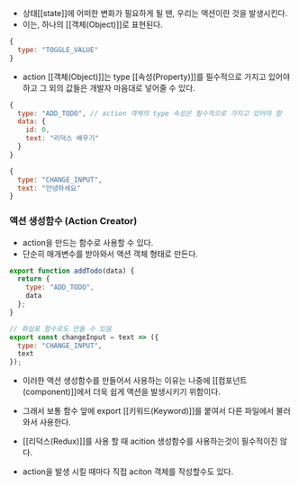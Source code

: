 - 상태[[state]]에 어떠한 변화가 필요하게 될 땐, 우리는 액션이란 것을 발생시킨다.
- 이는, 하나의 [[객체(Object)]]로 표현된다.

```jsx
{
  type: "TOGGLE_VALUE"
}
```

- action [[객체(Object)]]는 type [[속성(Property)]]를 필수적으로 가지고 있어야하고 그 외의 값들은 개발자 마음대로 넣어줄 수 있다.

```jsx
{
  type: "ADD_TODO", // action 객체의 type 속성은 필수적으로 가지고 있어야 함
  data: {
    id: 0,
    text: "리덕스 배우기"
  }
}
```

```jsx
{
  type: "CHANGE_INPUT",
  text: "안녕하세요"
}
```

### 액션 생성함수 (Action Creator)

- action을 만드는 함수로 사용할 수 있다.
- 단순히 매개변수를 받아와서 액션 객체 형태로 만든다.

```jsx
export function addTodo(data) {
  return {
    type: "ADD_TODO",
    data
  };
}

// 화살표 함수로도 만들 수 있음
export const changeInput = text => ({ 
  type: "CHANGE_INPUT",
  text
});
```

- 이러한 액션 생성함수를 만들어서 사용하는 이유는 나중에 [[컴포넌트(component)]]에서 더욱 쉽게 액션을 발생시키기 위함이다.
- 그래서 보통 함수 앞에 export [[키워드(Keyword)]]를 붙여서 다른 파일에서 불러와서 사용한다.

- [[리덕스(Redux)]]를 사용 할 때 acition 생성함수를 사용하는것이 필수적이진 않다.
- action을 발생 시킬 때마다 직접 aciton 객체를 작성할수도 있다.